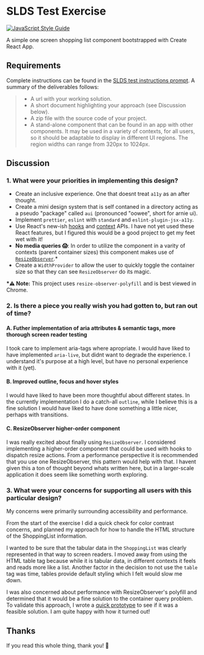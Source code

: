# SLDS Test Exercise

[![JavaScript Style Guide](https://img.shields.io/badge/code_style-standard-brightgreen.svg)](https://standardjs.com)

A simple one screen shopping list component bootstrapped with Create React App.

## Requirements

Complete instructions can be found in the [SLDS test instructions prompt](prompt/slds-test-instructions.md). A summary of the deliverables follows:

> - A url with your working solution.
> - A short document highlighting your approach (see Discussion below).
> - A zip file with the source code of your project.
> - A stand-alone component that can be found in an app with other components. It may be used in a variety of contexts, for all users, so it should be adaptable to display in different UI regions. The region widths can range from 320px to 1024px.

## Discussion

### 1. What were your priorities in implementing this design?

- Create an inclusive experience. One that doesnt treat `a11y` as an after thought.
- Create a mini design system that is self contaned in a directory acting as a pseudo "package" called `aui` (pronounced "oowee", short for arnie ui).
- Implement `prettier`, `eslint` with `standard` and `eslint-plugin-jsx-a11y`.
- Use React's new-ish [hooks](https://reactjs.org/docs/hooks-intro.html) and [context](https://reactjs.org/docs/context.html) APIs. I have not yet used these React features, but I figured this would be a good project to get my feet wet with it!
- **No media queries 😱**: In order to utilize the component in a varity of contexts (parent container sizes) this component makes use of [`ResizeObserver`](https://developer.mozilla.org/en-US/docs/Web/API/ResizeObserver).\*
- Create a `WidthProvider` to allow the user to quickly toggle the container size so that they can see `ResizeObserver` do its magic.

**\*⚠️ Note:** This project uses `resize-observer-polyfill` and is best viewed in Chrome.

### 2. Is there a piece you really wish you had gotten to, but ran out of time?

#### A. Futher implementation of aria attributes & semantic tags, more thorough screen reader testing

I took care to implement aria-tags where apropriate. I would have liked to have implemented `aria-live`, but didnt want to degrade the experience. I understand it's purpose at a high level, but have no personal experience with it (yet).

#### B. Improved outline, focus and hover styles

I would have liked to have been more thoughtful about different states. In the currently implementation I do a catch-all `outline`, while I believe this is a fine solution I would have liked to have done something a little nicer, perhaps with transitions.

#### C. ResizeObserver higher-order component

I was really excited about finally using `ResizeObserver`. I considered implementing a higher-order component that could be used with hooks to dispatch resize actions. From a performance perspective it is recommended that you use one ResizeObserver, this pattern would help with that. I havent given this a ton of thought beyond whats written here, but in a larger-scale application it does seem like something worth exploring.

### 3. What were your concerns for supporting all users with this particular design?

My concerns were primarily surrounding accessibility and performance.

From the start of the exercise I did a quick check for color contrast concerns, and planned my approach for how to handle the HTML structure of the ShoppingList information.

I wanted to be sure that the tabular data in the `ShoppingList` was clearly represented in that way to screen readers. I moved away from using the HTML table tag because while it is tabular data, in different contexts it feels and reads more like a list. Another factor in the decision to not use the `table` tag was time, tables provide default styling which I felt would slow me down.

I was also concerned about performance with ResizeObserver's polyfill and determined that it would be a fine solution to the container query problem. To validate this approach, I wrote a [quick prototype](https://codepen.io/arnoldsandoval/pen/VNBEjE) to see if it was a feasible solution. I am quite happy with how it turned out!

## Thanks

If you read this whole thing, thank you! 🌟
